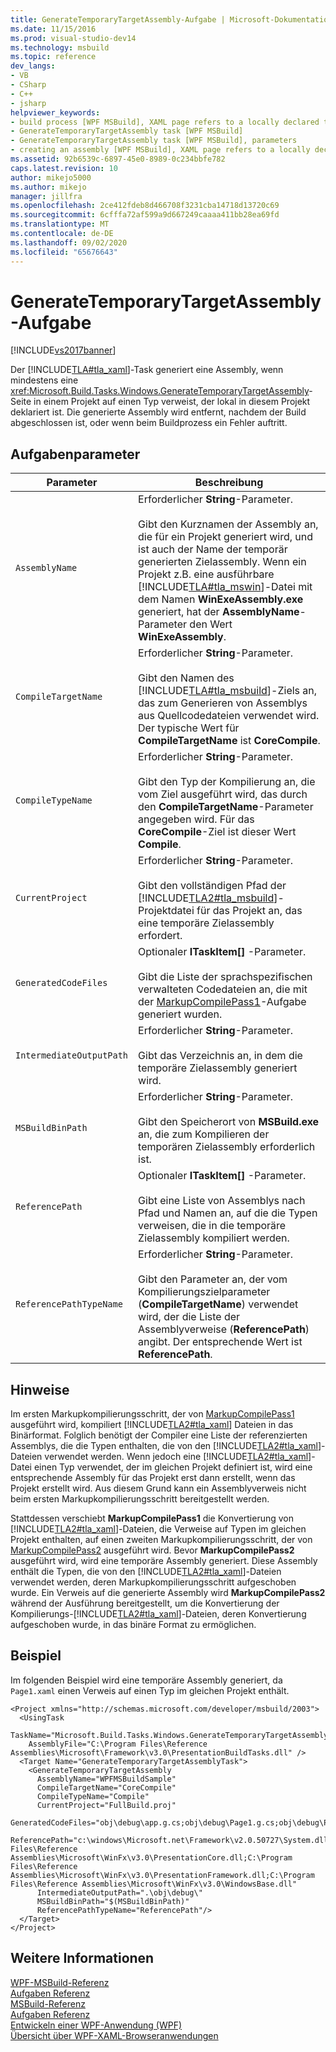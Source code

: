 ```yaml
---
title: GenerateTemporaryTargetAssembly-Aufgabe | Microsoft-Dokumentation
ms.date: 11/15/2016
ms.prod: visual-studio-dev14
ms.technology: msbuild
ms.topic: reference
dev_langs:
- VB
- CSharp
- C++
- jsharp
helpviewer_keywords:
- build process [WPF MSBuild], XAML page refers to a locally declared type
- GenerateTemporaryTargetAssembly task [WPF MSBuild]
- GenerateTemporaryTargetAssembly task [WPF MSBuild], parameters
- creating an assembly [WPF MSBuild], XAML page refers to a locally declared type
ms.assetid: 92b6539c-6897-45e0-8989-0c234bbfe782
caps.latest.revision: 10
author: mikejo5000
ms.author: mikejo
manager: jillfra
ms.openlocfilehash: 2ce412fdeb8d466708f3231cba14718d13720c69
ms.sourcegitcommit: 6cfffa72af599a9d667249caaaa411bb28ea69fd
ms.translationtype: MT
ms.contentlocale: de-DE
ms.lasthandoff: 09/02/2020
ms.locfileid: "65676643"
---
```

# <a name="generatetemporarytargetassembly-task"></a>GenerateTemporaryTargetAssembly-Aufgabe
[!INCLUDE[vs2017banner](../includes/vs2017banner.md)]

Der [!INCLUDE[TLA#tla_xaml](../includes/tlasharptla-xaml-md.md)]-Task generiert eine Assembly, wenn mindestens eine <xref:Microsoft.Build.Tasks.Windows.GenerateTemporaryTargetAssembly>-Seite in einem Projekt auf einen Typ verweist, der lokal in diesem Projekt deklariert ist. Die generierte Assembly wird entfernt, nachdem der Build abgeschlossen ist, oder wenn beim Buildprozess ein Fehler auftritt.  
  
## <a name="task-parameters"></a>Aufgabenparameter  
  
|Parameter|Beschreibung|  
|---------------|-----------------|  
|`AssemblyName`|Erforderlicher **String**-Parameter.<br /><br /> Gibt den Kurznamen der Assembly an, die für ein Projekt generiert wird, und ist auch der Name der temporär generierten Zielassembly. Wenn ein Projekt z.B. eine ausführbare [!INCLUDE[TLA#tla_mswin](../includes/tlasharptla-mswin-md.md)]-Datei mit dem Namen **WinExeAssembly.exe** generiert, hat der **AssemblyName**-Parameter den Wert **WinExeAssembly**.|  
|`CompileTargetName`|Erforderlicher **String**-Parameter.<br /><br /> Gibt den Namen des [!INCLUDE[TLA#tla_msbuild](../includes/tlasharptla-msbuild-md.md)]-Ziels an, das zum Generieren von Assemblys aus Quellcodedateien verwendet wird. Der typische Wert für **CompileTargetName** ist **CoreCompile**.|  
|`CompileTypeName`|Erforderlicher **String**-Parameter.<br /><br /> Gibt den Typ der Kompilierung an, die vom Ziel ausgeführt wird, das durch den **CompileTargetName**-Parameter angegeben wird. Für das **CoreCompile**-Ziel ist dieser Wert **Compile**.|  
|`CurrentProject`|Erforderlicher **String**-Parameter.<br /><br /> Gibt den vollständigen Pfad der [!INCLUDE[TLA2#tla_msbuild](../includes/tla2sharptla-msbuild-md.md)]-Projektdatei für das Projekt an, das eine temporäre Zielassembly erfordert.|  
|`GeneratedCodeFiles`|Optionaler **ITaskItem[]** -Parameter.<br /><br /> Gibt die Liste der sprachspezifischen verwalteten Codedateien an, die mit der [MarkupCompilePass1](../msbuild/markupcompilepass1-task.md)-Aufgabe generiert wurden.|  
|`IntermediateOutputPath`|Erforderlicher **String**-Parameter.<br /><br /> Gibt das Verzeichnis an, in dem die temporäre Zielassembly generiert wird.|  
|`MSBuildBinPath`|Erforderlicher **String**-Parameter.<br /><br /> Gibt den Speicherort von **MSBuild.exe** an, die zum Kompilieren der temporären Zielassembly erforderlich ist.|  
|`ReferencePath`|Optionaler **ITaskItem[]** -Parameter.<br /><br /> Gibt eine Liste von Assemblys nach Pfad und Namen an, auf die die Typen verweisen, die in die temporäre Zielassembly kompiliert werden.|  
|`ReferencePathTypeName`|Erforderlicher **String**-Parameter.<br /><br /> Gibt den Parameter an, der vom Kompilierungszielparameter (**CompileTargetName**) verwendet wird, der die Liste der Assemblyverweise (**ReferencePath**) angibt. Der entsprechende Wert ist **ReferencePath**.|  
  
## <a name="remarks"></a>Hinweise  
 Im ersten Markupkompilierungsschritt, der von [MarkupCompilePass1](../msbuild/markupcompilepass1-task.md) ausgeführt wird, kompiliert [!INCLUDE[TLA2#tla_xaml](../includes/tla2sharptla-xaml-md.md)] Dateien in das Binärformat. Folglich benötigt der Compiler eine Liste der referenzierten Assemblys, die die Typen enthalten, die von den [!INCLUDE[TLA2#tla_xaml](../includes/tla2sharptla-xaml-md.md)]-Dateien verwendet werden. Wenn jedoch eine [!INCLUDE[TLA2#tla_xaml](../includes/tla2sharptla-xaml-md.md)]-Datei einen Typ verwendet, der im gleichen Projekt definiert ist, wird eine entsprechende Assembly für das Projekt erst dann erstellt, wenn das Projekt erstellt wird. Aus diesem Grund kann ein Assemblyverweis nicht beim ersten Markupkompilierungsschritt bereitgestellt werden.  
  
 Stattdessen verschiebt **MarkupCompilePass1** die Konvertierung von [!INCLUDE[TLA2#tla_xaml](../includes/tla2sharptla-xaml-md.md)]-Dateien, die Verweise auf Typen im gleichen Projekt enthalten, auf einen zweiten Markupkompilierungsschritt, der von [MarkupCompilePass2](../msbuild/markupcompilepass2-task.md) ausgeführt wird. Bevor **MarkupCompilePass2** ausgeführt wird, wird eine temporäre Assembly generiert. Diese Assembly enthält die Typen, die von den [!INCLUDE[TLA2#tla_xaml](../includes/tla2sharptla-xaml-md.md)]-Dateien verwendet werden, deren Markupkompilierungsschritt aufgeschoben wurde. Ein Verweis auf die generierte Assembly wird **MarkupCompilePass2** während der Ausführung bereitgestellt, um die Konvertierung der Kompilierungs-[!INCLUDE[TLA2#tla_xaml](../includes/tla2sharptla-xaml-md.md)]-Dateien, deren Konvertierung aufgeschoben wurde, in das binäre Format zu ermöglichen.  
  
## <a name="example"></a>Beispiel  
 Im folgenden Beispiel wird eine temporäre Assembly generiert, da `Page1.xaml` einen Verweis auf einen Typ im gleichen Projekt enthält.  
  
```  
<Project xmlns="http://schemas.microsoft.com/developer/msbuild/2003">  
  <UsingTask  
    TaskName="Microsoft.Build.Tasks.Windows.GenerateTemporaryTargetAssembly"   
    AssemblyFile="C:\Program Files\Reference Assemblies\Microsoft\Framework\v3.0\PresentationBuildTasks.dll" />  
  <Target Name="GenerateTemporaryTargetAssemblyTask">  
    <GenerateTemporaryTargetAssembly  
      AssemblyName="WPFMSBuildSample"  
      CompileTargetName="CoreCompile"  
      CompileTypeName="Compile"  
      CurrentProject="FullBuild.proj"  
      GeneratedCodeFiles="obj\debug\app.g.cs;obj\debug\Page1.g.cs;obj\debug\Page2.g.cs"  
      ReferencePath="c:\windows\Microsoft.net\Framework\v2.0.50727\System.dll;C:\Program Files\Reference Assemblies\Microsoft\WinFx\v3.0\PresentationCore.dll;C:\Program Files\Reference Assemblies\Microsoft\WinFx\v3.0\PresentationFramework.dll;C:\Program Files\Reference Assemblies\Microsoft\WinFx\v3.0\WindowsBase.dll"  
      IntermediateOutputPath=".\obj\debug\"  
      MSBuildBinPath="$(MSBuildBinPath)"  
      ReferencePathTypeName="ReferencePath"/>  
  </Target>  
</Project>  
```  
  
## <a name="see-also"></a>Weitere Informationen  
 [WPF-MSBuild-Referenz](../msbuild/wpf-msbuild-reference.md)   
 [Aufgaben Referenz](../msbuild/wpf-msbuild-task-reference.md)   
 [MSBuild-Referenz](../msbuild/msbuild-reference.md)   
 [Aufgaben Referenz](../msbuild/msbuild-task-reference.md)   
 [Entwickeln einer WPF-Anwendung (WPF)](https://msdn.microsoft.com/library/a58696fd-bdad-4b55-9759-136dfdf8b91c)   
 [Übersicht über WPF-XAML-Browseranwendungen](https://msdn.microsoft.com/library/3a7a86a8-75d5-4898-96b9-73da151e5e16)
